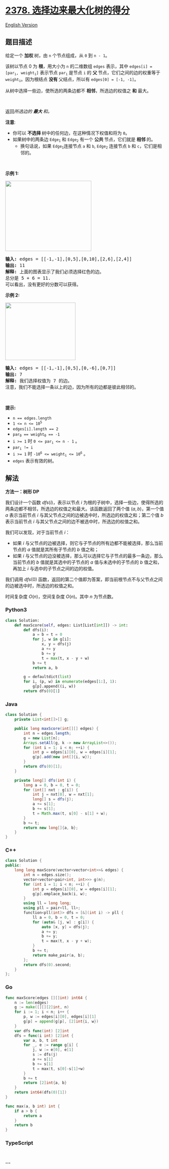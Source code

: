 # [2378. 选择边来最大化树的得分](https://leetcode.cn/problems/choose-edges-to-maximize-score-in-a-tree)

[English Version](/solution/2300-2399/2378.Choose%20Edges%20to%20Maximize%20Score%20in%20a%20Tree/README_EN.md)

## 题目描述

<!-- 这里写题目描述 -->

<p>给定一个&nbsp;<strong>加权&nbsp;</strong>树，由 <code>n</code> 个节点组成，从 <code>0</code> 到 <code>n - 1</code>。</p>

<p>该树以节点 0 为&nbsp;<strong>根</strong>，用大小为 <code>n</code> 的二维数组 <code>edges</code> 表示，其中 <code>edges[i] = [par<sub>i</sub>, weight<sub>i</sub>]</code> 表示节点 <code>par<sub>i</sub></code> 是节点 <code>i</code>&nbsp;的&nbsp;<strong>父&nbsp;</strong>节点，它们之间的边的权重等于 <code>weight<sub>i</sub></code>。因为根结点&nbsp;<strong>没有&nbsp;</strong>父结点，所以有 <code>edges[0] = [-1, -1]</code>。</p>

<p>从树中选择一些边，使所选的两条边都不&nbsp;<strong>相邻</strong>，所选边的权值之 <strong>和</strong> 最大。</p>

<p>&nbsp;</p>

<p>返回<em>所选边的&nbsp;<strong>最大&nbsp;</strong>和。</em></p>

<p><strong>注意</strong>:</p>

<ul>
	<li>你可以&nbsp;<strong>不选择&nbsp;</strong>树中的任何边，在这种情况下权值和将为 <code>0</code>。</li>
	<li>如果树中的两条边 <code>Edge<sub>1</sub></code> 和 <code>Edge<sub>2</sub></code> 有一个&nbsp;<strong>公共&nbsp;</strong>节点，它们就是&nbsp;<strong>相邻&nbsp;</strong>的。
	<ul>
		<li>换句话说，如果 <code>Edge<sub>1</sub></code>连接节点 <code>a</code> 和 <code>b</code>, <code>Edge<sub>2</sub></code> 连接节点 <code>b</code> 和 <code>c</code>，它们是相邻的。</li>
	</ul>
	</li>
</ul>

<p>&nbsp;</p>

<p><strong class="example">示例 1:</strong></p>
<img alt="" src="https://fastly.jsdelivr.net/gh/doocs/leetcode@main/solution/2300-2399/2378.Choose%20Edges%20to%20Maximize%20Score%20in%20a%20Tree/images/treedrawio.png" style="width: 271px; height: 221px;" />
<pre>
<strong>输入:</strong> edges = [[-1,-1],[0,5],[0,10],[2,6],[2,4]]
<strong>输出:</strong> 11
<strong>解释:</strong> 上面的图表显示了我们必须选择红色的边。
总分是 5 + 6 = 11.
可以看出，没有更好的分数可以获得。
</pre>

<p><strong class="example">示例 2:</strong></p>
<img alt="" src="https://fastly.jsdelivr.net/gh/doocs/leetcode@main/solution/2300-2399/2378.Choose%20Edges%20to%20Maximize%20Score%20in%20a%20Tree/images/treee1293712983719827.png" style="width: 221px; height: 181px;" />
<pre>
<strong>输入:</strong> edges = [[-1,-1],[0,5],[0,-6],[0,7]]
<strong>输出:</strong> 7
<strong>解释:</strong> 我们选择权值为 7 的边。
注意，我们不能选择一条以上的边，因为所有的边都是彼此相邻的。
</pre>

<p>&nbsp;</p>

<p><strong>提示:</strong></p>

<ul>
	<li><code>n == edges.length</code></li>
	<li><code>1 &lt;= n &lt;= 10<sup>5</sup></code></li>
	<li><code>edges[i].length == 2</code></li>
	<li><code>par<sub>0</sub> == weight<sub>0</sub> == -1</code></li>
	<li><code>i &gt;= 1</code>&nbsp;时&nbsp;<code>0 &lt;= par<sub>i</sub> &lt;= n - 1</code>&nbsp;。</li>
	<li><code>par<sub>i</sub> != i</code></li>
	<li><code>i &gt;= 1</code>&nbsp;时&nbsp;<code>-10<sup>6</sup> &lt;= weight<sub>i</sub> &lt;= 10<sup>6</sup></code> 。</li>
	<li><code>edges</code> 表示有效的树。</li>
</ul>

## 解法

<!-- 这里可写通用的实现逻辑 -->

**方法一：树形 DP**

我们设计一个函数 $dfs(i)$，表示以节点 $i$ 为根的子树中，选择一些边，使得所选的两条边都不相邻，所选边的权值之和最大。该函数返回了两个值 $(a, b)$，第一个值 $a$ 表示当前节点 $i$ 与其父节点之间的边被选中时，所选边的权值之和；第二个值 $b$ 表示当前节点 $i$ 与其父节点之间的边不被选中时，所选边的权值之和。

我们可以发现，对于当前节点 $i$：

-   如果 $i$ 与父节点的边被选择，则它与子节点的所有边都不能被选择，那么当前节点的 $a$ 值就是其所有子节点的 $b$ 值之和；
-   如果 $i$ 与父节点的边没被选择，那么可以选择它与子节点的最多一条边，那么当前节点的 $b$ 值就是其选中的子节点的 $a$ 值与未选中的子节点的 $b$ 值之和，再加上 $i$ 与选中的子节点之间的边的权值。

我们调用 $dfs(0)$ 函数，返回的第二个值即为答案，即当前根节点不与父节点之间的边被选中时，所选边的权值之和。

时间复杂度 $O(n)$，空间复杂度 $O(n)$。其中 $n$ 为节点数。

<!-- tabs:start -->

### **Python3**

<!-- 这里可写当前语言的特殊实现逻辑 -->

```python
class Solution:
    def maxScore(self, edges: List[List[int]]) -> int:
        def dfs(i):
            a = b = t = 0
            for j, w in g[i]:
                x, y = dfs(j)
                a += y
                b += y
                t = max(t, x - y + w)
            b += t
            return a, b

        g = defaultdict(list)
        for i, (p, w) in enumerate(edges[1:], 1):
            g[p].append((i, w))
        return dfs(0)[1]
```

### **Java**

<!-- 这里可写当前语言的特殊实现逻辑 -->

```java
class Solution {
    private List<int[]>[] g;

    public long maxScore(int[][] edges) {
        int n = edges.length;
        g = new List[n];
        Arrays.setAll(g, k -> new ArrayList<>());
        for (int i = 1; i < n; ++i) {
            int p = edges[i][0], w = edges[i][1];
            g[p].add(new int[]{i, w});
        }
        return dfs(0)[1];
    }

    private long[] dfs(int i) {
        long a = 0, b = 0, t = 0;
        for (int[] nxt : g[i]) {
            int j = nxt[0], w = nxt[1];
            long[] s = dfs(j);
            a += s[1];
            b += s[1];
            t = Math.max(t, s[0] - s[1] + w);
        }
        b += t;
        return new long[]{a, b};
    }
}
```

### **C++**

```cpp
class Solution {
public:
    long long maxScore(vector<vector<int>>& edges) {
        int n = edges.size();
        vector<vector<pair<int, int>>> g(n);
        for (int i = 1; i < n; ++i) {
            int p = edges[i][0], w = edges[i][1];
            g[p].emplace_back(i, w);
        }
        using ll = long long;
        using pll = pair<ll, ll>;
        function<pll(int)> dfs = [&](int i) -> pll {
            ll a = 0, b = 0, t = 0;
            for (auto& [j, w] : g[i]) {
                auto [x, y] = dfs(j);
                a += y;
                b += y;
                t = max(t, x - y + w);
            }
            b += t;
            return make_pair(a, b);
        };
        return dfs(0).second;
    }
};
```

### **Go**

```go
func maxScore(edges [][]int) int64 {
	n := len(edges)
	g := make([][][2]int, n)
	for i := 1; i < n; i++ {
		p, w := edges[i][0], edges[i][1]
		g[p] = append(g[p], [2]int{i, w})
	}
	var dfs func(int) [2]int
	dfs = func(i int) [2]int {
		var a, b, t int
		for _, e := range g[i] {
			j, w := e[0], e[1]
			s := dfs(j)
			a += s[1]
			b += s[1]
			t = max(t, s[0]-s[1]+w)
		}
		b += t
		return [2]int{a, b}
	}
	return int64(dfs(0)[1])
}

func max(a, b int) int {
	if a > b {
		return a
	}
	return b
}
```

### **TypeScript**

```ts

```

### **...**

```


```

<!-- tabs:end -->
